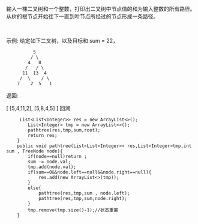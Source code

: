 输入一棵二叉树和一个整数，打印出二叉树中节点值的和为输入整数的所有路径。从树的根节点开始往下一直到叶节点所经过的节点形成一条路径。

 

示例:
给定如下二叉树，以及目标和 sum = 22，

              5
             / \
            4   8
           /   / \
          11  13  4
         /  \    / \
        7    2  5   1
返回:

[
   [5,4,11,2],
   [5,8,4,5]
]
回溯
```
     List<List<Integer>> res = new ArrayList<>();
        List<Integer> tmp = new ArrayList<>();
        pathtree(res,tmp,sum,root);
        return res;
    }
    public void pathtree(List<List<Integer>> res,List<Integer>tmp,int sum , TreeNode node){
        if(node==null)return ;
        sum -= node.val;
        tmp.add(node.val);
        if(sum==0&&node.left==null&&node.right==null){
            res.add(new ArrayList<>(tmp));
        }
        else{
            pathtree(res,tmp,sum , node.left);
            pathtree(res,tmp,sum,node.right);
        }
        tmp.remove(tmp.size()-1);//状态重置
    }
```